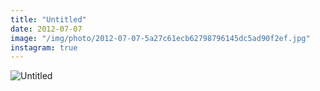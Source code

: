 ```yaml
---
title: "Untitled"
date: 2012-07-07
image: "/img/photo/2012-07-07-5a27c61ecb62798796145dc5ad90f2ef.jpg"
instagram: true
---
```


![Untitled](/img/photo/2012-07-07-5a27c61ecb62798796145dc5ad90f2ef.jpg)
